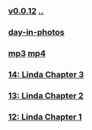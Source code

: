 
### [v0.0.12](https://github.com/littleflute/english/edit/master/Issues/readme.md) [..](..) 
### [day-in-photos](day-in-photos)
### [mp3](mp3) [mp4](mp4)
### [14: Linda Chapter 3](14)
### [13: Linda Chapter 2](13)
### [12: Linda Chapter 1](12)
